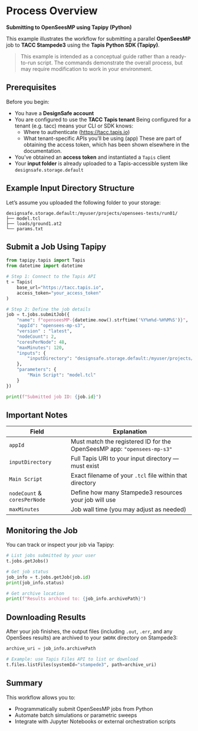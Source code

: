 # Process Overview
**Submitting to OpenSeesMP using Tapipy (Python)**

This example illustrates the workflow for submitting a parallel **OpenSeesMP** job to **TACC Stampede3** using the **Tapis Python SDK (Tapipy)**.

> This example is intended as a conceptual guide rather than a ready-to-run script. The commands demonstrate the overall process, but may require modification to work in your environment.


## Prerequisites

Before you begin:

* You have a **DesignSafe account**
* You are configured to use the **TACC Tapis tenant**
    Being configured for a tenant (e.g. tacc) means your CLI or SDK knows:
    * Where to authenticate (https://tacc.tapis.io)
    * What tenant-specific APIs you’ll be using (app)
    These are part of obtaining the access token, which has been shown elsewhere in the documentation.
* You’ve obtained an **access token** and instantiated a `Tapis` client
* Your **input folder** is already uploaded to a Tapis-accessible system like `designsafe.storage.default`

## Example Input Directory Structure

Let’s assume you uploaded the following folder to your storage:

```
designsafe.storage.default:/myuser/projects/opensees-tests/run01/
├── model.tcl
├── loads/ground1.at2
└── params.txt
```

## Submit a Job Using Tapipy

```python
from tapipy.tapis import Tapis
from datetime import datetime

# Step 1: Connect to the Tapis API
t = Tapis(
    base_url="https://tacc.tapis.io",
    access_token="your_access_token"
)

# Step 2: Define the job details
job = t.jobs.submitJob({
    "name": f"openseesMP-{datetime.now().strftime('%Y%m%d-%H%M%S')}",
    "appId": "opensees-mp-s3",
    "version" : "latest",
    "nodeCount": 2,
    "coresPerNode": 48,
    "maxMinutes": 120,
    "inputs": {
        "inputDirectory": "designsafe.storage.default:/myuser/projects/opensees-tests/run01"
    },
    "parameters": {
        "Main Script": "model.tcl"
    }
})

print(f"Submitted job ID: {job.id}")
```

## Important Notes

| Field                        | Explanation                                                             |
| ---------------------------- | ----------------------------------------------------------------------- |
| `appId`                      | Must match the registered ID for the OpenSeesMP app: `"opensees-mp-s3"` |
| `inputDirectory`             | Full Tapis URI to your input directory — must exist                     |
| `Main Script`                | Exact filename of your `.tcl` file within that directory                |
| `nodeCount` & `coresPerNode` | Define how many Stampede3 resources your job will use                   |
| `maxMinutes`                 | Job wall time (you may adjust as needed)                                |

## Monitoring the Job

You can track or inspect your job via Tapipy:

```python
# List jobs submitted by your user
t.jobs.getJobs()

# Get job status
job_info = t.jobs.getJob(job.id)
print(job_info.status)

# Get archive location
print(f"Results archived to: {job_info.archivePath}")
```

## Downloading Results

After your job finishes, the output files (including `.out`, `.err`, and any OpenSees results) are archived to your `$WORK` directory on Stampede3:

```python
archive_uri = job_info.archivePath

# Example: use Tapis Files API to list or download
t.files.listFiles(systemId="stampede3", path=archive_uri)
```

## Summary

This workflow allows you to:

* Programmatically submit OpenSeesMP jobs from Python
* Automate batch simulations or parametric sweeps
* Integrate with Jupyter Notebooks or external orchestration scripts


